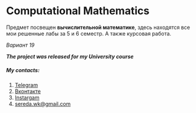 # Computational Mathematics

Предмет посвещен __вычислительной математике__, здесь находятся все мои решенные лабы за 5 и 6
семестр. А также курсовая работа.

*Вариант 19*

***The project was released for my University course***

##### My contacts:

1. [Telegram](https://tgmsg.ru/princepepper)
2. [Вконтакте](https://vk.com/princepepper)
3. [Instargam](https://www.instagram.com/princepepperoff/?hl=ru)
4. <sereda.wk@gmail.com>
